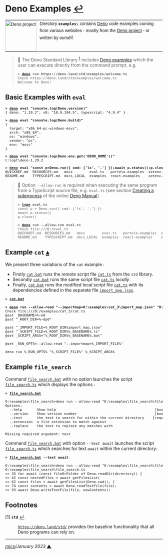 # <span id="top">Deno Examples</span> <span style="size:25%;"><a href="../README.md">↩</a></span>

<table style="font-family:Helvetica,Arial;font-size:14px;line-height:1.6;">
  <tr>
  <td style="border:0;padding:0 10px 0 0;min-width:100px;"><a href="https://deno.land/" rel="external"><img style="border:0;" src="https://deno.land/logo.svg" width="100" alt="Deno project"/></a></td>
  <td style="border:0;padding:0;vertical-align:text-top;">
    Directory <strong><code>examples\</code></strong> contains <a href="https://deno.land/" rel="external">Deno</a> code examples coming from various websites - mostly from the <a href="https://deno.land/" rel="external">Deno project</a> - or written by ourself.
  </td>
  </tr>
</table>

> **:mag_right:** The Deno Standard Library <sup id="anchor_01"><a href="#footnote_01">1</a></sup> includes [Deno examples](https://deno.land/std/examples) which the user can execute directly from the command prompt, e.g.
>
> <pre style="font-size:80%;">
> <b>&gt; <a href="https://deno.land/manual/getting_started/command_line_interface" rel="external">deno</a> run https://deno.land/std/examples/welcome.ts</b>
> Check https://deno.land/std/examples/welcome.ts
> Welcome to Deno!
> </pre>

## <span id="basic">Basic Examples with `eval`</span>

<pre style="font-size:80%;">
<b>&gt; <a href="https://deno.land/manual/getting_started/command_line_interface" rel="external">deno</a> eval "console.log(Deno.version)"</b>
{ deno: "1.29.2", v8: "10.9.194.5", typescript: "4.9.4" }
</pre>

<pre style="font-size:80%;">
<b>&gt; <a href="https://deno.land/manual/getting_started/command_line_interface" rel="external">deno</a> eval "console.log(Deno.build)"</b>
{
  target: "x86_64-pc-windows-msvc",
  arch: "x86_64",
  os: "windows",
  vendor: "pc",
  env: "msvc"
}
</pre>

<pre style="font-size:80%;">
<b>&gt; <a href="https://deno.land/manual/getting_started/command_line_interface" rel="external">deno</a> eval "console.log(Deno.env.get('DENO_HOME'))"</b>
C:\opt\deno-1.29.2
</pre>

<pre style="font-size:80%;">
<b>&gt; <a href="https://deno.land/manual/getting_started/command_line_interface" rel="external">deno</a> eval "const p=Deno.run({ cmd: ['ls', '.'] });await p.status();p.close();"</b>
QUICKREF.md  RESOURCES.md   docs        eval.ts   portela-examples  setenv.bat
README.md    TYPESCRIPT.md  docs_LOCAL  examples  react-examples    setenv.sh
</pre>

> **:mag_right:** Option `--allow-run` is required when executing the same program from a TypeScript source file, e.g. `eval.ts` (see section [Creating a subprocess](https://deno.land/manual/examples/subprocess) of the online [Deno Manual](https://deno.land/manual)).
> 
> <pre style="font-size:80%;">
> <b>&gt; <a href="https://docs.microsoft.com/en-us/windows-server/administration/windows-commands/type" rel="external">type</a> eval.ts</b>
> const p = Deno.run({ cmd: ['ls', '.'] })
> await p.status()
> p.close()
> &nbsp;
> <b>&gt; <a href="https://deno.land/manual/getting_started/command_line_interface" rel="external">deno</a> run --allow-run eval.ts</b>
> Check file:///O:/eval.ts
> QUICKREF.md  RESOURCES.md   docs        eval.ts   portela-examples  setenv.bat
> README.md    TYPESCRIPT.md  docs_LOCAL  examples  react-examples    setenv.sh
> </pre>

## <span id="cat">Example `cat`</span> [**&#x25B4;**](#top)

We present three variations of the `cat` example :
- Firstly [`cat.bat`](cat/cat.bat) runs the *remote* script file [`cat.ts`](https://deno.land/std@0.120.0/examples/cat.ts) from the `std` library.
- Secondly [`cat.bat`](cat_2/cat.bat) runs the same script file [`cat.ts`](cat_2/cat.ts) *locally*.
- Finally, [`cat.bat`](cat_3/cat.bat) runs the modified local script file [`cat.ts`](cat_3/cat.ts) with its dependencies defined in the separate file [`import_map.json`](cat_3/import_map.json). 

<pre style="font-size:80%;">
<b>&gt; <a href="cat_3/cat.bat">cat.bat</a></b>
&nbsp;
<b>&gt; <a href="https://deno.land/manual/getting_started/command_line_interface" rel="external">deno</a> run --allow-read "--importmap=O:\examples\cat_3\import_map.json" "O:\examples\cat_3\cat.ts" "O:\examples\cat_3\cat.bat"</b>
Check file:///O:/examples/cat_3/cat.ts
@set _BASENAME=%~n0
@set "_ROOT_DIR=%~dp0"

@set "_IMPORT_FILE=%_ROOT_DIR%import_map.json"
@set "_SCRIPT_FILE=%_ROOT_DIR%%_BASENAME%.ts"
@set _SCRIPT_ARGS="%_ROOT_DIR%%_BASENAME%.bat"

@set _RUN_OPTS=--allow-read "--importmap=%_IMPORT_FILE%"

deno run %_RUN_OPTS% "%_SCRIPT_FILE%" %_SCRIPT_ARGS%
</pre>

## <span id="file_search">Example `file_search`</span>

Command [`file_search.bat`](./file_search/file_search.bat) with no option launches the script [`file_search.ts`](./file_search/file_search.ts) which displays the options :

<pre style="font-size:80%;">
<b>&gt; <a href="./file_search/file_search.bat">file_search.bat</a></b>

O:\examples\file_search>deno run --allow-read "O:\examples\file_search\file_search.ts"
Options:
  --help       Show help                                               [boolean]
  --version    Show version number                                     [boolean]
  --text       the text to search for within the current directory    [required]
  --extension  a file extension to match against
  --replace    the text to replace any matches with

Missing required argument: text
</pre>

Command [`file_search.bat`](./file_search/file_search.bat) with option `--text await` launches the script [`file_search.ts`](./file_search/file_search.ts) which searches for text `await` within the current directory:

<pre style="font-size:80%;">
<b>&gt; <a href="./file_search/file_search.bat">file_search.bat</a> --text await</b>

O:\examples\file_search>deno run --allow-read "O:\examples\file_search\file_search.ts" --text await
O:\examples\file_search\file_search.ts
=> 35 for await (const fileOrFolder of Deno.readDir(directory)) {
=> 42 const nestedFiles = await getFilesList(
=> 62 const files = await getFilesList(Deno.cwd(), {
=> 74 const contents = await Deno.readTextFile(file);
=> 93 await Deno.writeTextFile(file, newContents);
</pre>

## <span id="footnotes">Footnotes</span>

<span id="footnote_01">[1]</span> **`std`** [↩](#anchor_01)

<dl><dd>
<a href="https://deno.land/std/" rel="external"><code>https://deno.land/std/</code></a> provides the baseline functionality that all Deno programs can rely on.
</dd></dl>

***

*[mics](https://lampwww.epfl.ch/~michelou/)/January 2023* [**&#9650;**](#top)
<span id="bottom">&nbsp;</span>

<!-- link refs -->
